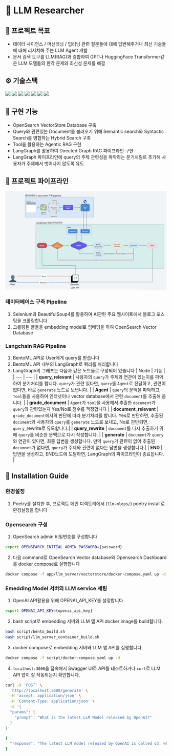 # 🦜 LLM Researcher

## 🥍 프로젝트 목표
- 데이터 사이언스 / 머신러닝 / 딥러닝 관련 질문들에 대해 답변해주거나 최신 기술들에 대해 리서치해 주는 LLM Agent 개발
- 문서 검색 도구를 LLM(RAG)과 결합하여 GPT나 HuggingFace Transformer같은 LLM 모델들의 환각 문제와 최신성 문제를 해결


## ⚙️ 기술스택

<img src="https://img.shields.io/badge/-Python-3776AB?style=for-the-badge&logo=Python&logoColor=white"/> <img src="https://img.shields.io/badge/-BentoML-000000?style=for-the-badge&logo=BentoML&logoColor=white"/> <img src="https://img.shields.io/badge/-Hugging Face-FFD21E?style=for-the-badge&logo=Hugging Face&logoColor=black"/> <img src="https://img.shields.io/badge/-Docker-2496ED?style=for-the-badge&logo=Docker&logoColor=white"/> <img src="https://img.shields.io/badge/-LangChain/LangGraph-1C3C3C?style=for-the-badge&logo=LangChain&logoColor=white"/> <img src="https://img.shields.io/badge/-OpenSearch-005EB8?style=for-the-badge&logo=OpenSearch&logoColor=white"/> <img src="https://img.shields.io/badge/-Selenium-43B02A?style=for-the-badge&logo=selenium&logoColor=white"/>

## 🦾 구현 기능
- OpenSearch VectorStore Database 구축
- Query와 관련있는 Document를 불러오기 위해 Semantic search와 Syntactic Search를 병합하는 Hybrid Search 구축
- Tool을 활용하는 Agentic RAG 구현
- LangGraph를 활용하여 Directed Graph RAG 파이프라인 구현
- LangGraph 파이프라인에 query의 주제 관련성을 파악하는 분기처릴르 추가해 사용자가 주제에서 벗어나지 않도록 유도

## 🚥 프로젝트 파이프라인
![project_pipeline](imgs/project_pipeline.png)
### 데이터베이스 구축 Pipeline
1. Selenium과 BeautifulSoup4를 활용하여 AI관련 주요 웹사이트에서 블로그 포스팅을 크롤링합니다
2. 크롤링된 글들을 embedding model로 임베딩을 하여 OpenSearch Vector Database
### Langchain RAG Pipeline
1. BentoML API로 User에게 query를 받습니다
2. BentoML API 내부의 LangGraph로 쿼리를 처리합니다
3. LangGraph의 그래프는 다음과 같은 노드들로 구성되어 있습니다
   | Node | 기능 |
    | --- | --- |
    | **query_relevant** | 사용자의 `query`가 주제와 연관이 있는지를 파악하여 분기처리를 합니다. `query`가 관련 있다면, `query`를 `Agent`로 전달하고, 관련이 없다면, 바로 `generate` 노드로 보냅니다.  |
    | **Agent** | `query`의 문맥을 파악하고, `Tool`들을 사용하여 인터넷이나 vector database에서 관련 `document`를 추출해 옵니다. |
    | **grade_document** | `Agent`가 `tool`을 사용해서 추출한 `document`가 `query`와 관련있는지 Yes/No로 점수를 책정합니다 |
    | **document_relevant** | `grade_document`에서의 판단에 따라 분기처리를 합니다. Yes로 판단하면, 추출된 `document`와 사용자의 `query`를 `generate` 노드로 보내고, No로 판단되면, `query`_rewrite로 유도합니다.|
    | **query_rewrite** | `document`를 다시 추출하기 위해 `query`를 비슷한 문맥으로 다시 작성합니다. |
    | **generate** | `document`가 `query`와 연관이 있다면, 최종 답변을 생성합니다. 만약 `query`가 관련이 없어 추출된 `documnet`가 없다면, `query`가 주제와 관련이 없다는 답변을 생성합니다.|
    | **END** | 답변을 생성하고, END노드에 도달하면, LangGraph의 파이프라인이 종료됩니다. |


## 🚧 Installation Guide

### 환경설정
1. Poetry를 설치한 후, 프로젝트 메인 디렉토리에서 (`llm-mlops/`) poetry install로 환경설정을 합니다

### Opensearch 구성
1. OpenSearch admin 비밀번호를 구성합니다
   
```bash
export OPENSEARCH_INITIAL_ADMIN_PASSWORD={password}
```

2. 다음 command로 OpenSearch Vector database와 Opensearch Dashboard를 docker compose로 실행합니다
```bash
docker compose -f app/llm_server/vectorstore/docker-compose.yaml up -d
```

### Emedding Model 서버와 LLM service 세팅
1. OpenAI API활용을 위해 OPENAI_API_KEY를 설정합니다

```bash
export OPENAI_API_KEY={openai_api_key}
```

2. bash script로 embedding 서버와 LLM 앱 API docker image를 build합니다.

```bash
bash script/bento_build.sh
bash script/llm_server_container_build.sh
```
3. docker compose로 embedding 서버와 LLM 앱 API를 실행합니다

```bash
docker compose -f script/docker-compose.yaml up -d
```

4. `localhost:3000`을 접속해서 Swagger UI로 API를 테스트하거나 `curl`로  LLM API 앱이 잘 작동되는지 확인합니다.
```bash
curl -X 'POST' \
  'http://localhost:3000/generate' \
  -H 'accept: application/json' \
  -H 'Content-Type: application/json' \
  -d '{
  "params": {
    "prompt": "What is the latest LLM Model released by OpenAI?"
  }
}'
```

```bash
{
  "response": "The latest LLM model released by OpenAI is called o3, which was unveiled during their recent event. This model is the successor to the o1 model, which is designed for reasoning tasks. The context also mentions other models, such as the text-embedding-3-small, which provides significant improvements in embedding compared to its predecessor, text-embedding-ada-002. \n\nTo summarize, the most recent model is o3, which follows the earlier o1 model, and is a part of OpenAI's continuous updates to their language models to enhance performance and capabilities across various applications."
}
```




